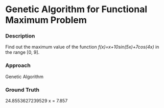 # Genetic Algorithm for Functional Maximum Problem

### Description

Find out the maximum value of the function *f(x)=x+10sin(5x)+7cos(4x)* in the range [0, 9].

### Approach

Genetic Algorithm

### Ground Truth

24.8553627239529
x = 7.857